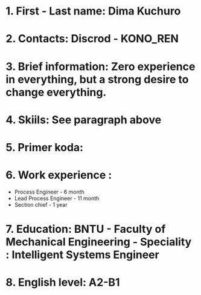 # 1. First - Last name: Dima Kuchuro
# 2. Contacts: Discrod - KONO_REN
# 3. Brief information: Zero experience in everything, but a strong desire to change everything.
# 4. Skiils: See paragraph above
# 5. Primer koda: 
# 6. Work experience :
* Process Engineer - 6 month
* Lead Process Engineer - 11 month 
* Section chief - 1 year
# 7. Education: BNTU - Faculty of Mechanical Engineering - Speciality : Intelligent Systems Engineer
# 8. English level: A2-B1